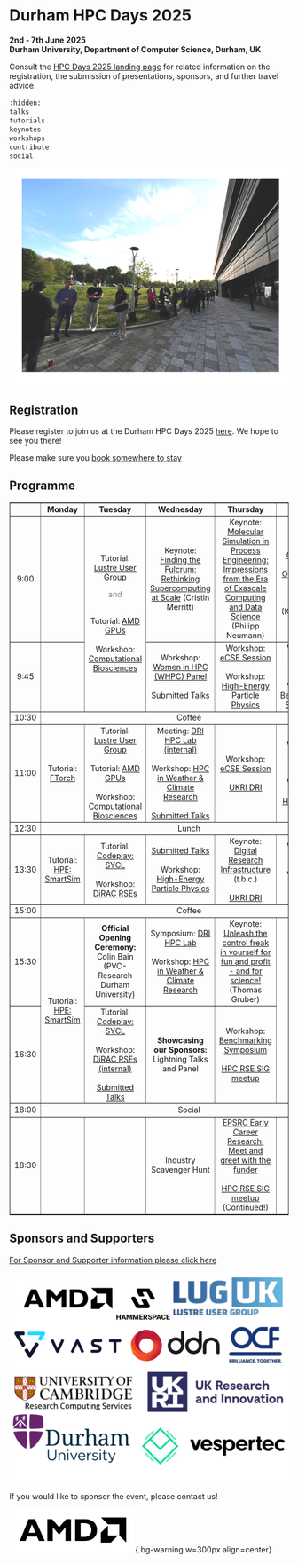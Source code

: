 # Durham HPC Days 2025
**2nd - 7th June 2025**\
**Durham University, Department of Computer Science, Durham, UK**

Consult the [HPC Days 2025 landing page](https://www.durham.ac.uk/research/institutes-and-centres/data-science/events-/durham---hpc-days/) for related information on the registration, the submission of presentations, sponsors, and further travel advice.

```{toctree}
:hidden:
talks
tutorials
keynotes
workshops
contribute
social
```

![HPCDays](../images/HPC-days-pic.png)

## Registration 
Please register to join us at the Durham HPC Days 2025 [here](https://pay.durham.ac.uk/event-durham/durham-hpc-days-2025). We hope to see you there!

Please make sure you [book somewhere to stay](hotels.md)

## Programme

<!-- <table border="1" cellspacing="0" cellpadding="5"> -->
<table border="1" style="width: 100%; text-align: center;">
<tr>
  <td></td>
  <td><b>Monday </b></td>
  <td><b>Tuesday </b></td>
  <td><b>Wednesday </b></td>
  <td><b>Thursday </b></td>
  <td><b>Friday </b></td>
  <td><b>Saturday </b></td>
</tr>
<tr>
  <td> 9:00 </td>
  <td> </td>
  <td rowspan="2"> Tutorial: <a href="tutorials.html#lustre-user-group-darshan-profiling-on-lustre">Lustre User Group</a> <br /><p style="color:grey;">and</p><br />  Tutorial: <a href="tutorials.html#amd-gpus-simplify-your-hpc-application-port-to-gpus-openmp-and-managed-memory-on-amd-mi300a-and-mi300x">AMD GPUs</a> <br /><br /> Workshop: <a href="workshops.html#computational-biosciences">Computational Biosciences</a></td>
  <td> Keynote: <a href="keynotes.html#cristin-merritt-chief-marketing-officer-alces-flight-ltd">Finding the Fulcrum: Rethinking Supercomputing at Scale</a> (Cristin Merritt)</td>
  <td> Keynote: <a href="keynotes.html#prof-dr-philipp-neumann">Molecular Simulation in Process Engineering: Impressions from the Era of Exascale Computing and Data Science</a> (Philipp Neumann) </td>
  <td> Keynote: <a href="keynotes.html#dr-katy-clough-stfc-ernest-rutherford-research-fellow">Challenges and Opportunities in HPC for Numerical Relativity</a> (Katy Clough) </td>
  <td rowspan=13> <a href="social.html">Join us for our Saturday Social!</a> </td>
</tr>
<tr>
  <td> 9:45 </td>
  <td>  </td>
  <td> Workshop: <a href="workshops.html#women-in-hpc-whpc">Women in HPC (WHPC) Panel</a> <br /><br /> <a href="talks.html#wednesday-4-june-2025-09-45-to-10-30">Submitted Talks</a> </td>
  <td> Workshop: <a href="workshops.html#ecse-session">eCSE Session</a><br/><br/>Workshop: <a href="workshops.html#id1">High-Energy Particle Physics</a> </td>
  <td> Workshop: <a href="workshops.html#numerical-relativity">Numerical Relativity</a><br/><br/>
       Workshop: <a href="workshops.html#id2">Benchmarking Symposium</a> </td>
</tr> 
<tr>
  <td> 10:30 </td>
  <td colspan="5" align="center">Coffee</td>
</tr>
<tr>
  <td> 11:00 </td>
  <td> Tutorial: <a href="tutorials.html#iccs-ftorch">FTorch</a> </td>
  <td> Tutorial: <a href="tutorials.html#lustre-user-group-darshan-profiling-on-lustre">Lustre User Group</a> <br /> <br /> Tutorial: <a href="tutorials.html#amd-gpus-simplify-your-hpc-application-port-to-gpus-openmp-and-managed-memory-on-amd-mi300a-and-mi300x">AMD GPUs</a><br /><br /> Workshop: <a href="workshops.html#computational-biosciences">Computational Biosciences</a> </td>
  <td> Meeting: <a href="dri.html">DRI HPC Lab (internal)</a><br/><br /> Workshop: <a href="workshops.html#hpc-in-weather-climate-research">HPC in Weather & Climate Research</a> <br/><br/> <a href="talks.html#wednesday-4-june-2025-11-00-to-12-30">Submitted Talks</a></td>
  <td> Workshop: <a href="workshops.html#ecse-session">eCSE Session</a> <br/><br/><a href="dri.html">UKRI DRI</a> </td>
  <td> Workshop: <a href="workshops.html#numerical-relativity">Numerical Relativity</a> <br/><br/>Workshop: <a href="workshops.html#id3">Women in HPC (WHPC) </a> </td>
</tr> 
<tr>
  <td> 12:30 </td>
  <td colspan="5" align="center">Lunch</td>
</tr>
<tr>
  <td> 13:30 </td>
  <td> Tutorial: <a href="tutorials.html#hpe-smartsim"> HPE: SmartSim</a> </td>
  <td> Tutorial: <a href="tutorials.html#codeplay-accelerate-your-code-on-gpus-and-more-using-c-and-sycl">Codeplay: SYCL</a> <br /> <br /> Workshop: <a href="workshops.html#dirac-rses"> DiRAC RSEs </a> </td>
  <td> <a href="talks.html#wednesday-4-june-2025-13-30-to-15-00">Submitted Talks</a> <br /><br /> Workshop: <a href="workshops.html#hpc-htc-in-high-energy-physics">High-Energy Particle Physics</a> </td>
  <td> Keynote: <a href="dri.html">Digital Research Infrastructure</a> <br /> (t.b.c.) <br /><br /> <a href="dri.html">UKRI DRI</a></td>
  <td> Workshop: <a href="workshops.html#cosec">CoSeC</a> <br/><br/>Workshop: <a href="workshops.html#id4">Particle physics</a> </td>
</tr> 
<tr>
  <td> 15:00 </td>
  <td colspan="5" align="center">Coffee</td>
</tr>
<tr>
  <td> 15:30 </td>
  <td rowspan="2"> Tutorial: <a href="tutorials.html#hpe-smartsim"> HPE: SmartSim</a> </td>
  <td> <b>Official Opening Ceremony:</b> <br /> Colin Bain (PVC-Research Durham University) </td>
  <td> Symposium: <a href="dri.html">DRI HPC Lab</a><br/><br /> Workshop: <a href="workshops.html#hpc-in-weather-climate-research">HPC in Weather & Climate Research</a> </td>
  <td> Keynote: <a href="keynotes.html#thomas-gruber-regionales-rechenzentrum-erlangen-rrze">Unleash the control freak in yourself for fun and profit - and for science!</a> (Thomas Gruber) </td>
  <td rowspan="2"> <!--UKRI panel with CoSeC--> </td>
</tr>
<tr>
  <td> 16:30 </td>
  <td> Tutorial: <a href="tutorials.html#codeplay-accelerate-your-code-on-gpus-and-more-using-c-and-sycl">Codeplay: SYCL</a> <br /><br />  Workshop: <a href="workshops.html#dirac-rses">DiRAC RSEs (internal)</a> <br/><br/><a href="talks.html#tuesday-3-june-2025-16-30-to-17-50">Submitted Talks</a></td>
  <td> <b>Showcasing our Sponsors:</b> Lightning Talks and Panel</td>
  <td>Workshop: <a href="workshops.html#benchmarking-symposium-benchmarking-of-hpc-systems-for-simulation-and-ai">Benchmarking Symposium</a><br /><br /><a href="workshops.html#hpc-rse-sig-meet-up">HPC RSE SIG meetup</a></td>
</tr>
<tr>
  <td> 18:00 </td>
  <td colspan="5" align="center">Social</td>
</tr>
<tr>
  <td>18:30</td>
  <td />
  <td />
  <td>Industry Scavenger Hunt</td>
  <td><a href="keynotes.html#christian-oganbule-epsrc">EPSRC Early Career Research: Meet and greet with the funder</a><br /><br /><a href="workshops.html#hpc-rse-sig-meet-up">HPC RSE SIG meetup</a> <br />(Continued!)</td>
</tr>
</table>


## Sponsors and Supporters

[For Sponsor and Supporter information please click here](sponsor.md)

![Sponsors](../images/logos.png)



If you would like to sponsor the event, please contact us!

![AnimatedSponsors](../images/animatedhpcdayslogo.gif){.bg-warning w=300px align=center}
